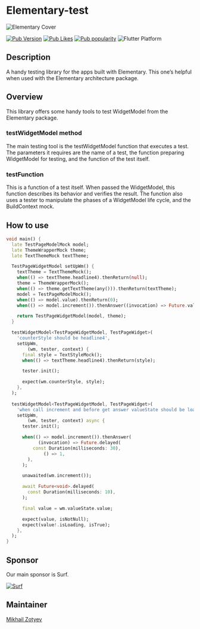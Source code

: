 # Elementary-test

![Elementary Cover](https://i.ibb.co/jgkB4ZN/Elementary-Logo.png)

[![Pub Version](https://img.shields.io/pub/v/elementary_test?logo=dart&logoColor=white)](https://pub.dev/packages/elementary_test)
[![Pub Likes](https://badgen.net/pub/likes/elementary_test)](https://pub.dev/packages/elementary_test)
[![Pub popularity](https://badgen.net/pub/popularity/elementary_test)](https://pub.dev/packages/elementary_test)
![Flutter Platform](https://badgen.net/pub/flutter-platform/elementary_test)

## Description

A handy testing library for the apps built with Elementary.
This one’s helpful when used with the Elementary architecture package.

## Overview

This library offers some handy tools to test WidgetModel from the Elementary package.

### testWidgetModel method

The main testing tool is the testWidgetModel function that executes a test.
The parameters it requires are the name of a test, the function preparing WidgetModel for testing,
and the function of the test itself. 

### testFunction

This is a function of a test itself. When passed the WidgetModel, this function describes its behavior and verifies
the result. The function also uses a tester to manipulate the phases of a WidgetModel life cycle,
and the BuildContext mock.

## How to use
```dart
void main() {
  late TestPageModelMock model;
  late ThemeWrapperMock theme;
  late TextThemeMock textTheme;

  TestPageWidgetModel setUpWm() {
    textTheme = TextThemeMock();
    when(() => textTheme.headline4).thenReturn(null);
    theme = ThemeWrapperMock();
    when(() => theme.getTextTheme(any())).thenReturn(textTheme);
    model = TestPageModelMock();
    when(() => model.value).thenReturn(0);
    when(() => model.increment()).thenAnswer((invocation) => Future.value(1));

    return TestPageWidgetModel(model, theme);
  }

  testWidgetModel<TestPageWidgetModel, TestPageWidget>(
    'counterStyle should be headline4',
    setUpWm,
        (wm, tester, context) {
      final style = TextStyleMock();
      when(() => textTheme.headline4).thenReturn(style);

      tester.init();

      expect(wm.counterStyle, style);
    },
  );
  
  testWidgetModel<TestPageWidgetModel, TestPageWidget>(
    'when call increment and before get answer valueState should be loading',
    setUpWm,
        (wm, tester, context) async {
      tester.init();

      when(() => model.increment()).thenAnswer(
            (invocation) => Future.delayed(
          const Duration(milliseconds: 30),
              () => 1,
        ),
      );

      unawaited(wm.increment());

      await Future<void>.delayed(
        const Duration(milliseconds: 10),
      );

      final value = wm.valueState.value;

      expect(value, isNotNull);
      expect(value!.isLoading, isTrue);
    },
  );
}
```

## Sponsor

Our main sponsor is Surf.

[![Surf](https://www.unitag.io/qreator/generate?crs=Ppv8rOENN3V1lAwTz82zPh3poO83%252FIJ9nI4lZ2WxB1%252Fx3unhClolT%252BfiswBVKCVk1x3KwnAKl2ZTjeIIFqrIs2Ti1AJPN2Spxg9ZI%252FduGACdpoSZ1XsLvOiNDpnlRoYqCtohJbiQ%252BeMa%252FF486MqoBmEVjX4tLzcVHE110k91WLVB%252BJW2EdP%252FC1AYCJTmAlMUSRlena4BL4BTE%252FM5rIQSUqF4eGrMLidJJGqn0sw%252FE8MV%252FgM0jxx0W%252F9TVu6aTtldB1XmPTRzKVOYzGsjtS1ttyqc86GGAAPO0tDSuIN8miKLMx3lHUQxlq0VZja%252BKc38&crd=fhOysE0g3Bah%252BuqXA7NPQ87MoHrnzb%252BauJLKoOEbJsrR3AQ739RervHWwiCPWTKUQ9Ge59qWyRtf02%252FbBOp96w%253D%253D)](https://surf.ru/)

## Maintainer

[Mikhail Zotyev](https://github.com/MbIXjkee)
